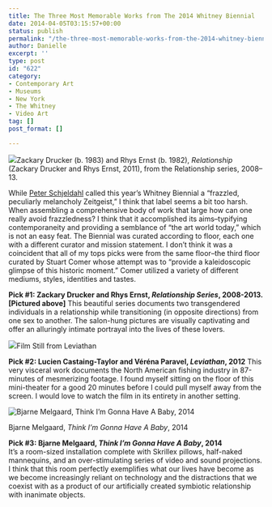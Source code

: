 ```yaml
---
title: The Three Most Memorable Works from The 2014 Whitney Biennial
date: 2014-04-05T03:15:57+00:00
status: publish
permalink: "/the-three-most-memorable-works-from-the-2014-whitney-biennial"
author: Danielle
excerpt: ''
type: post
id: "622"
category:
- Contemporary Art
- Museums
- New York
- The Whitney
- Video Art
tag: []
post_format: []

---
```

![](https://farm6.staticflickr.com/5485/14241647464_25cc796ffe_z.jpg)Zackary Drucker (b. 1983) and Rhys Ernst (b. 1982), _Relationship_ (Zackary Drucker and Rhys Ernst, 2011), from the Relationship series, 2008–13.

While [Peter Schjeldahl](http://www.newyorker.com/arts/critics/artworld/2014/03/17/140317craw_artworld_schjeldahl) called this year’s Whitney Biennial a “frazzled, peculiarly melancholy Zeitgeist,” I think that label seems a bit too harsh. When assembling a comprehensive body of work that large how can one really avoid frazzledness? I think that it accomplished its aims–typifying contemporaneity and providing a semblance of “the art world today,” which is not an easy feat. The Biennial was curated according to floor, each one with a different curator and mission statement. I don’t think it was a coincident that all of my tops picks were from the same floor–the third floor curated by Stuart Comer whose attempt was to “provide a kaleidoscopic glimpse of this historic moment.” Comer utilized a variety of different mediums, styles, identities and tastes.

**Pick #1: Zackary Drucker and Rhys Ernst, _Relationship Series_, 2008-2013. \[Pictured above\]** This beautiful series documents two transgendered individuals in a relationship while transitioning (in opposite directions) from one sex to another. The salon-hung pictures are visually captivating and offer an alluringly intimate portrayal into the lives of these lovers.

![](https://farm3.staticflickr.com/2922/14262129623_0de890ccef_z.jpg)Film Still from Leviathan

**Pick #2: Lucien Castaing-Taylor and Véréna Paravel, _Leviathan_, 2012** This very visceral work documents the North American fishing industry in 87-minutes of mesmerizing footage. I found myself sitting on the floor of this mini-theater for a good 20 minutes before I could pull myself away from the screen. I would love to watch the film in its entirety in another setting.

![](https://farm3.staticflickr.com/2899/14218889836_53e0a00b40_z.jpg "Bjarne Melgaard, Think I’m Gonna Have A Baby, 2014")

Bjarne Melgaard, _Think I’m Gonna Have A Baby_, 2014

**Pick #3: Bjarne Melgaard, _Think I’m Gonna Have A Baby_, 2014**  
It’s a room-sized installation complete with Skrillex pillows, half-naked mannequins, and an over-stimulating series of video and sound projections. I think that this room perfectly exemplifies what our lives have become as we become increasingly reliant on technology and the distractions that we coexist with as a product of our artificially created symbiotic relationship with inanimate objects.